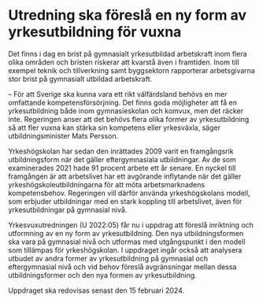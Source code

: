 # Utredning ska föreslå en ny form av yrkesutbildning för vuxna

Det finns i dag en brist på gymnasialt yrkesutbildad arbetskraft inom flera olika områden och bristen riskerar att kvarstå även i framtiden. Inom till exempel teknik och tillverkning samt byggsektorn rapporterar arbetsgivarna stor brist på gymnasialt utbildad arbetskraft.

– För att Sverige ska kunna vara ett rikt välfärdsland behövs en mer omfattande kompetensförsörjning. Det finns goda möjligheter att få en yrkesutbildning både inom gymnasieskolan och komvux, men det räcker inte. Regeringen anser att det behövs flera olika former av yrkesutbildning så att fler vuxna kan stärka sin kompetens eller yrkesväxla, säger utbildningsminister Mats Persson.

Yrkeshögskolan har sedan den inrättades 2009 varit en framgångsrik utbildningsform när det gäller eftergymnasiala utbildningar. Av de som examinerades 2021 hade 91 procent arbete ett år senare. En nyckel till framgången är att arbetslivet har ett avgörande inflytande när det gäller yrkeshögskoleutbildningarna för att möta arbetsmarknadens kompetensbehov. Regeringen vill därför använda yrkeshögskolans modell, som erbjuder utbildningar med en stark koppling till arbetslivet, även för yrkesutbildningar på gymnasial nivå.

Yrkesvuxutredningen (U 2022:05) får nu i uppdrag att föreslå inriktning och utformning av en ny form av yrkesutbildning. Den nya utbildningsformen ska vara på gymnasial nivå och utformas med utgångspunkt i den modell som tillämpas för yrkeshögskolan. I uppdraget ingår också att analysera utbudet av andra former av yrkesutbildning på gymnasial och eftergymnasial nivå och vid behov föreslå avgränsningar mellan dessa utbildningsformer och den nya formen av yrkesutbildning.

Uppdraget ska redovisas senast den 15 februari 2024.
